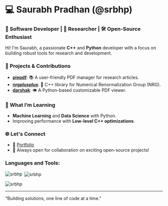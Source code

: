 # 💻 Saurabh Pradhan (@srbhp)

### 🌟 Software Developer | 🔬 Researcher | 🛠 Open-Source Enthusiast 

Hi! I'm Saurabh, a passionate **C++** and **Python** developer with a focus on building robust tools for research and development.

### 🚀 Projects & Contributions
- **[piepdf](https://github.com/srbhp/piepdf)**: 📚 A user-friendly PDF manager for research articles.
- **[nrgplusplus](https://github.com/srbhp/nrgplusplus)**: 🧮 C++ library for Numerical Renormalization Group (NRG).
- **[darshak](https://github.com/srbhp/darshak)**: 👁 A Python-based customizable PDF viewer.

### 🌱 What I’m Learning
- **Machine Learning** and **Data Science** with Python.
- Improving performance with **Low-level C++ optimizations**.

### 🌐 Let's Connect
- 🔗 [Portfolio](https://srbhp.github.io) 
- 💬 Always open for collaboration on exciting open-source projects!

<h3 align="left">Languages and Tools:</h3>

<p><img align="left" src="https://github-readme-stats.vercel.app/api/top-langs?username=srbhp&show_icons=true&locale=en&layout=compact" alt="srbhp" /></p>

<p>&nbsp;<img align="center" src="https://github-readme-stats.vercel.app/api?username=srbhp&show_icons=true&locale=en" alt="srbhp" /></p>

<p><img align="center" src="https://github-readme-streak-stats.herokuapp.com/?user=srbhp&" alt="srbhp" /></p>


---
"Building solutions, one line of code at a time."
